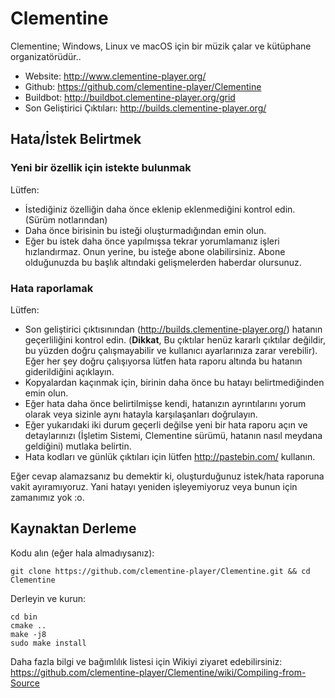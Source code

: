 Clementine
==========

Clementine; Windows, Linux ve macOS için bir müzik çalar ve kütüphane organizatörüdür..

- Website: http://www.clementine-player.org/
- Github: https://github.com/clementine-player/Clementine
- Buildbot: http://buildbot.clementine-player.org/grid
- Son Geliştirici Çıktıları: http://builds.clementine-player.org/

Hata/İstek Belirtmek
--------------------
### Yeni bir özellik için istekte bulunmak

Lütfen:
 * İstediğiniz özelliğin daha önce eklenip eklenmediğini kontrol edin. (Sürüm notlarından)
 * Daha önce birisinin bu isteği oluşturmadığından emin olun.
 * Eğer bu istek daha önce yapılmışsa tekrar yorumlamanız işleri hızlandırmaz. Onun yerine, bu isteğe abone olabilirsiniz. Abone olduğunuzda bu başlık altındaki gelişmelerden haberdar olursunuz.

### Hata raporlamak

Lütfen:
 
 * Son geliştirici çıktısınından (http://builds.clementine-player.org/) hatanın geçerliliğini kontrol edin. (**Dikkat**, Bu çıktılar henüz kararlı çıktılar değildir, bu yüzden doğru çalışmayabilir ve kullanıcı ayarlarınıza zarar verebilir). Eğer her şey doğru çalışıyorsa lütfen hata raporu altında bu hatanın giderildiğini açıklayın.
 * Kopyalardan kaçınmak için, birinin daha önce bu hatayı belirtmediğinden emin olun.
 * Eğer hata daha önce belirtilmişse kendi, hatanızın ayrıntılarını yorum olarak veya sizinle aynı hatayla karşılaşanları doğrulayın.
 * Eğer yukarıdaki iki durum geçerli değilse yeni bir hata raporu açın ve detaylarınızı (İşletim Sistemi, Clementine sürümü, hatanın nasıl meydana geldiğini) mutlaka belirtin.
 * Hata kodları ve günlük çıktıları için lütfen http://pastebin.com/ kullanın.
 
Eğer cevap alamazsanız bu demektir ki, oluşturduğunuz istek/hata raporuna vakit ayıramıyoruz. Yani hatayı yeniden işleyemiyoruz veya bunun için zamanımız yok :o.

Kaynaktan Derleme
-----------------

Kodu alın (eğer hala almadıysanız):

    git clone https://github.com/clementine-player/Clementine.git && cd Clementine

Derleyin ve kurun:

    cd bin
    cmake ..
    make -j8
    sudo make install

Daha fazla bilgi ve bağımlılık listesi için Wikiyi ziyaret edebilirsiniz:
https://github.com/clementine-player/Clementine/wiki/Compiling-from-Source
